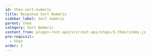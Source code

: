 ```yaml
---
id: then-sort-numeric
title: Response Sort Numeric
sidebar_label: Sort numeric
parent: then
category: Sort Numeric
content_from: plugin-rest-api/src/rest-api/steps/3-then/index.js
pre-requisit:
  - then
order: 5
---
```




